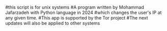 #this script is for unix systems
#A program written by Mohammad Jafarzadeh with Python language in 2024 
#which changes the user's IP at any given time.
#This app is supported by the Tor project
#The next updates will also be applied to other systems
